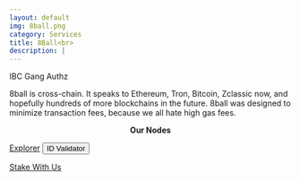 ```yaml
---
layout: default
img: 8ball.png
category: Services
title: 8Ball<br>
description: |
---
```

<!-- <div class="col-8">
<span class="badge badge-primary" aria-label="8ball <=> Osmosis | 8ball <=> Gravity Bridge" data-balloon-pos="up">IBC Gang</span> 
<span class="badge badge-primary" aria-label="Auto Compound" data-balloon-pos="up">Authz</span> 
</div> -->
<span  class="badge badge-primary" data-toggle="tooltip" data-html="true" title="<b>8ball <=> Osmosis <br> 8ball <=> Gravity <br> 8balll <=> Planq</b>">IBC Gang</span>
<span  class="badge badge-primary" data-toggle="tooltip" data-html="true" title="<b>enabled</b>">Authz</span>



8ball is cross-chain. It speaks to Ethereum, Tron, Bitcoin, Zclassic now, and hopefully hundreds of more blockchains in the future.
8ball was designed to minimize transaction fees, because we all hate high gas fees.


<p align="center"><b>Our Nodes </b></p>
<a href="https://explorer.8ball.info/8ball/staking/8ballvaloper1999ptelp4fw8u9pgy5w2z2wpsy96xy3k2cg0uu" class="btn btn-success margin-top-4" target="_blank">Explorer</a> 
<button onclick="clip_8ball_three()"  class="btn btn-warning margin-top-4">ID Validator</button>
<input type="text" id="clip_8ball" value="8ballvaloper1999ptelp4fw8u9pgy5w2z2wpsy96xy3k2cg0uu" hidden=true> 
<!-- <a href="https://health.roomit.xyz/status/planq/" class="btn btn-info margin-top-4" target="_blank">Health Check</a> 
<a href="/pdf/RoomIT_Akash-Grafana.pdf" class="btn btn-success margin-top-4">Monitoring View</a> -->

<!-- <button onclick="clip_8ball_three()"  class="btn btn-warning margin-top-4">ID Validator</button> -->
<a href="https://explorer.tendermint.roomit.xyz/8ball/staking/8ballvaloper1999ptelp4fw8u9pgy5w2z2wpsy96xy3k2cg0uu" class="btn btn-success margin-top-4" target="_blank">Stake With Us</a>
